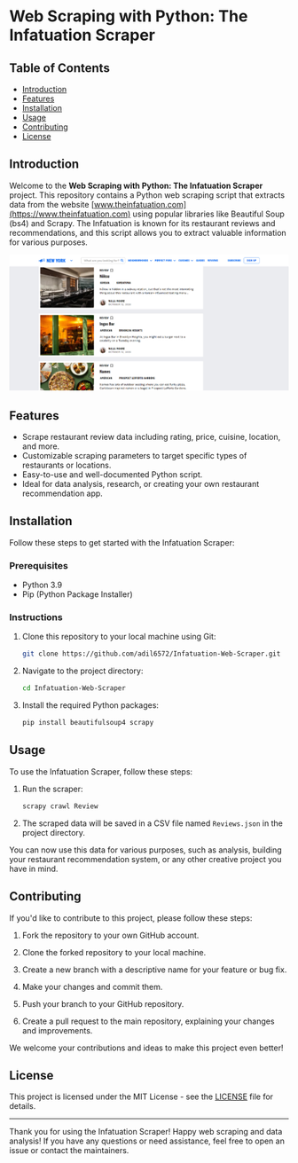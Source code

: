 # Web Scraping with Python: The Infatuation Scraper

## Table of Contents

- [Introduction](#introduction)
- [Features](#features)
- [Installation](#installation)
- [Usage](#usage)
- [Contributing](#contributing)
- [License](#license)

## Introduction

Welcome to the **Web Scraping with Python: The Infatuation Scraper** project. This repository contains a Python web scraping script that extracts data from the website [www.theinfatuation.com](https://www.theinfatuation.com) using popular libraries like Beautiful Soup (bs4) and Scrapy. The Infatuation is known for its restaurant reviews and recommendations, and this script allows you to extract valuable information for various purposes.

![The Infatuation](https://github.com/adil6572/Infatuation-Web-Scraper/blob/main/The-Infatuation.png)

## Features

- Scrape restaurant review data including rating, price, cuisine, location, and more.
- Customizable scraping parameters to target specific types of restaurants or locations.
- Easy-to-use and well-documented Python script.
- Ideal for data analysis, research, or creating your own restaurant recommendation app.

## Installation

Follow these steps to get started with the Infatuation Scraper:

### Prerequisites

- Python 3.9
- Pip (Python Package Installer)

### Instructions

1. Clone this repository to your local machine using Git:

   ```bash
   git clone https://github.com/adil6572/Infatuation-Web-Scraper.git
   ```

2. Navigate to the project directory:

   ```bash
   cd Infatuation-Web-Scraper
   ```

3. Install the required Python packages:
   ```bash
   pip install beautifulsoup4 scrapy
   ```

## Usage

To use the Infatuation Scraper, follow these steps:

1. Run the scraper:

   ```bash
   scrapy crawl Review
   ```

2. The scraped data will be saved in a CSV file named `Reviews.json` in the project directory.

You can now use this data for various purposes, such as analysis, building your restaurant recommendation system, or any other creative project you have in mind.

## Contributing

If you'd like to contribute to this project, please follow these steps:

1. Fork the repository to your own GitHub account.

2. Clone the forked repository to your local machine.

3. Create a new branch with a descriptive name for your feature or bug fix.

4. Make your changes and commit them.

5. Push your branch to your GitHub repository.

6. Create a pull request to the main repository, explaining your changes and improvements.

We welcome your contributions and ideas to make this project even better!

## License

This project is licensed under the MIT License - see the [LICENSE](LICENSE) file for details.

---

Thank you for using the Infatuation Scraper! Happy web scraping and data analysis! If you have any questions or need assistance, feel free to open an issue or contact the maintainers.
